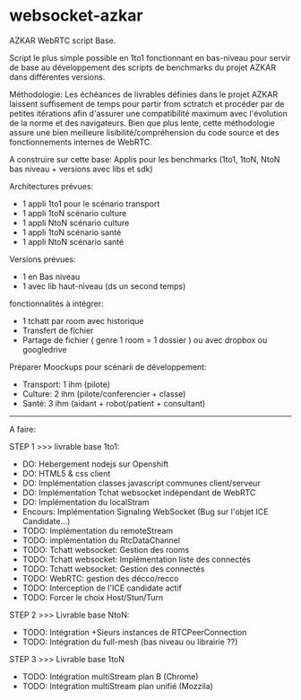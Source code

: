 # websocket-azkar

AZKAR WebRTC script Base.

Script le plus simple possible en 1to1 fonctionnant en bas-niveau pour servir de base au développement des scripts de benchmarks du projet AZKAR dans différentes versions.

Méthodologie: Les échéances de livrables définies dans le projet AZKAR laissent suffisement de temps pour partir from sctratch et procéder par de petites itérations afin d'assurer une compatibilité maximum avec l'évolution de la norme et des navigateurs. Bien que plus lente, cette méthodologie assure une bien meilleure lisibilité/compréhension du code source et des fonctionnements internes de WebRTC.

A construire sur cette base: Applis pour les benchmarks (1to1, 1toN, NtoN bas niveau + versions avec libs et sdk)

Architectures prévues:
- 1 appli 1to1 pour le scénario transport 
- 1 appli 1toN scénario culture
- 1 appli NtoN scénario culture
- 1 appli 1toN scénario santé
- 1 appli NtoN scénario santé

Versions prévues:
- 1 en Bas niveau
- 1 avec lib haut-niveau (ds un second temps)

fonctionnalités à intégrer:
- 1 tchatt par room avec historique
- Transfert de fichier 
- Partage de fichier ( genre 1 room = 1 dossier ) ou avec dropbox ou googledrive

Préparer Moockups pour scénarii de développement:
- Transport: 1 ihm (pilote)
- Culture: 2 ihm (pilote/conferencier + classe)
- Santé: 3 ihm (aidant + robot/patient + consultant)

-------------------------------------------------

A faire:

STEP 1 >>> livrable base 1to1:
- DO: Hebergement nodejs sur Openshift
- DO: HTML5 & css client
- DO: Implémentation classes javascript communes client/serveur
- DO: Implémentation Tchat websocket indépendant de WebRTC
- DO: Implémentation du localStram
- Encours: Implémentation Signaling WebSocket (Bug sur l'objet ICE Candidate...)
- TODO: Implémentation du remoteStream
- TODO: implémentation du RtcDataChannel 
- TODO: Tchatt websocket: Gestion des rooms
- TODO: Tchatt websocket: Implémentation liste des connectés
- TODO: Tchatt websocket: Gestion des connectés
- TODO: WebRTC: gestion des décco/recco
- TODO: Interception de l'ICE candidate actif
- TODO: Forcer le choix Host/Stun/Turn

STEP 2 >>> Livrable base NtoN:
- TODO: Intégration +Sieurs instances de RTCPeerConnection
- TODO: Intégration du full-mesh (bas niveau ou librairie ??)

STEP 3 >>> Livrable base 1toN
- TODO: Intégration multiStream plan B (Chrome) 
- TODO: Intégration multiStream plan unifié (Mozzila) 







